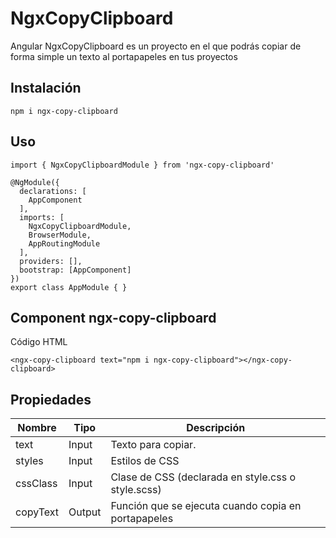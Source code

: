 # NgxCopyClipboard


Angular NgxCopyClipboard es un proyecto en el que podrás copiar de forma simple un texto al portapapeles en tus proyectos


## Instalación

```
npm i ngx-copy-clipboard
```


## Uso

```
import { NgxCopyClipboardModule } from 'ngx-copy-clipboard'

@NgModule({
  declarations: [
    AppComponent
  ],
  imports: [
    NgxCopyClipboardModule,
    BrowserModule,
    AppRoutingModule
  ],
  providers: [],
  bootstrap: [AppComponent]
})
export class AppModule { }
```

## Component ngx-copy-clipboard

Código HTML
```
<ngx-copy-clipboard text="npm i ngx-copy-clipboard"></ngx-copy-clipboard>
```


## Propiedades
| Nombre  | Tipo  | Descripción |
| ------------ | --------------- | --------------- |
| text     |  Input  | Texto para copiar. |
| styles      |  Input  |  Estilos de CSS |
| cssClass |  Input  |  Clase de CSS (declarada en style.css o style.scss) |
| copyText |  Output  |  Función que se ejecuta cuando copia en portapapeles |